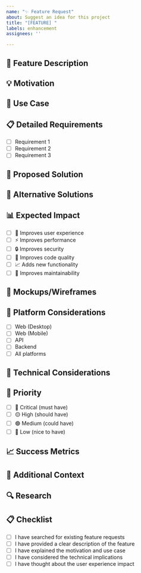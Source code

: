```yaml
---
name: "✨ Feature Request"
about: Suggest an idea for this project
title: "[FEATURE] "
labels: enhancement
assignees: ''

---
```


## 🚀 Feature Description
<!-- A clear and concise description of what you want to happen -->

## 💡 Motivation
<!-- Why is this feature needed? What problem does it solve? -->

## 🎯 Use Case
<!-- Describe the use case for this feature -->

## 📋 Detailed Requirements
<!-- List the specific requirements for this feature -->
- [ ] Requirement 1
- [ ] Requirement 2
- [ ] Requirement 3

## 🎨 Proposed Solution
<!-- Describe the solution you'd like to see -->

## 🔄 Alternative Solutions
<!-- Describe any alternative solutions or features you've considered -->

## 📊 Expected Impact
<!-- What impact will this feature have? -->
- [ ] 🎯 Improves user experience
- [ ] ⚡ Improves performance
- [ ] 🔒 Improves security
- [ ] 🧹 Improves code quality
- [ ] 📈 Adds new functionality
- [ ] 🔧 Improves maintainability

## 🎨 Mockups/Wireframes
<!-- If applicable, add mockups or wireframes -->

## 📱 Platform Considerations
<!-- Which platforms should this feature support? -->
- [ ] Web (Desktop)
- [ ] Web (Mobile)
- [ ] API
- [ ] Backend
- [ ] All platforms

## 🔧 Technical Considerations
<!-- Any technical considerations or constraints -->

## 🎯 Priority
<!-- How important is this feature? -->
- [ ] 🔴 Critical (must have)
- [ ] 🟡 High (should have)
- [ ] 🟢 Medium (could have)
- [ ] 🔵 Low (nice to have)

## 📈 Success Metrics
<!-- How will we measure the success of this feature? -->

## 📝 Additional Context
<!-- Add any other context or screenshots about the feature request here -->

## 🔍 Research
<!-- Have you researched this feature? Include links to relevant resources -->

## 📋 Checklist
<!-- Please check all applicable items -->
- [ ] I have searched for existing feature requests
- [ ] I have provided a clear description of the feature
- [ ] I have explained the motivation and use case
- [ ] I have considered the technical implications
- [ ] I have thought about the user experience impact
